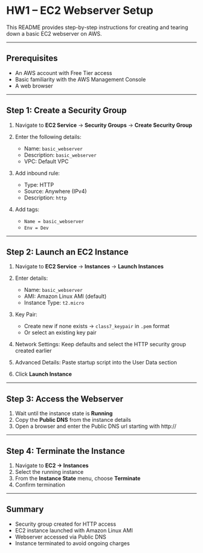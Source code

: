 # HW1 – EC2 Webserver Setup

This README provides step-by-step instructions for creating and tearing down a basic EC2 webserver on AWS.

---

## Prerequisites

* An AWS account with Free Tier access
* Basic familiarity with the AWS Management Console
* A web browser

---

## Step 1: Create a Security Group

1. Navigate to **EC2 Service** → **Security Groups** → **Create Security Group**
2. Enter the following details:

   * Name: `basic_webserver`
   * Description: `basic_webserver`
   * VPC: Default VPC
3. Add inbound rule:

   * Type: HTTP
   * Source: Anywhere (IPv4)
   * Description: `http`
4. Add tags:

   * `Name = basic_webserver`
   * `Env = Dev`

---

## Step 2: Launch an EC2 Instance

1. Navigate to **EC2 Service** → **Instances** → **Launch Instances**
2. Enter details:

   * Name: `basic_webserver`
   * AMI: Amazon Linux AMI (default)
   * Instance Type: `t2.micro`
3. Key Pair:

   * Create new if none exists → `class7_keypair` in `.pem` format
   * Or select an existing key pair
4. Network Settings: Keep defaults and select the HTTP security group created earlier
5. Advanced Details: Paste startup script into the User Data section
6. Click **Launch Instance**

---

## Step 3: Access the Webserver

1. Wait until the instance state is **Running**
2. Copy the **Public DNS** from the instance details
3. Open a browser and enter the Public DNS url starting with http://

---

## Step 4: Terminate the Instance

1. Navigate to **EC2 → Instances**
2. Select the running instance
3. From the **Instance State** menu, choose **Terminate**
4. Confirm termination

---

## Summary

* Security group created for HTTP access
* EC2 instance launched with Amazon Linux AMI
* Webserver accessed via Public DNS
* Instance terminated to avoid ongoing charges

